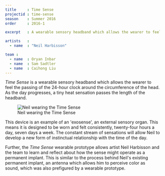 ```yaml
---
title     : Time Sense
projectid : time-sense
season    : Summer 2016
order	  : 2016-1

excerpt   : A wearable sensory headband which allows the wearer to feel the passing of the 24-hour clock around the circumference of the head.

artists   :
  - name  : "Neil Harbisson"

team :
  - name  : Oryan Inbar
  - name  : Sam Sadtler
  - name  : Caihong Liu
---
```


*Time Sense* is a wearable sensory headband which allows the wearer to feel the passing of the 24-hour clock around the circumference of the head. As the day progresses, a tiny heat sensation passes the length of the headband.

<figure>
	<img src="/images/projects/time-sense/time-sense.jpg" alt="Neil wearing the Time Sense" />
	<figcaption>Neil wearing the Time Sense</figcaption>
</figure>

This device is an example of an 'exosense', an external sensory organ. This means it is designed to be worn and felt consistently, twenty-four hours a day, seven days a week. The constant stream of sensations will allow Neil to develop a new form of instinctual relationship with the time of the day.

Further, the *Time Sense* wearable prototype allows artist Neil Harbisson and the team to learn and reflect about how the sense might operate as a permanent implant. This is similar to the process behind Neil's existing permanent implant, an antenna which allows him to perceive color as sound, which was also prefigured by a wearable prototype.